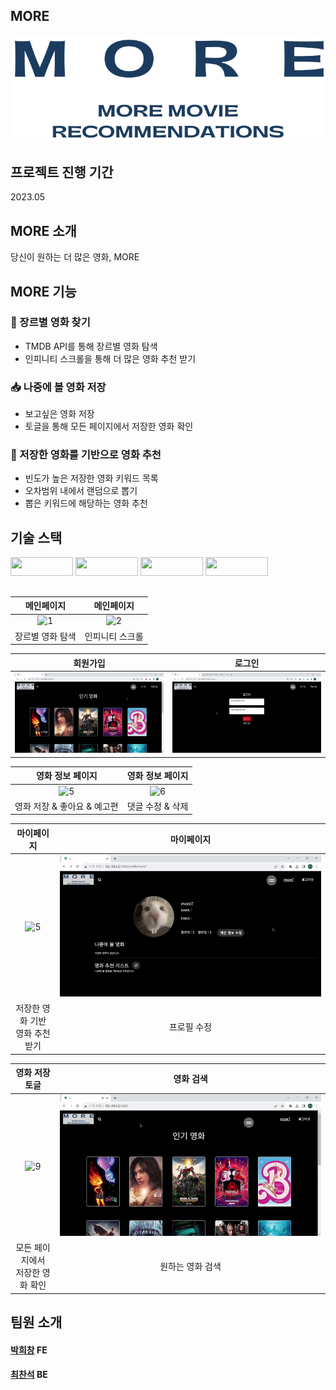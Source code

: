 ## MORE
<img title="" src="assets/MORE Logo2.png" alt="">

## 프로젝트 진행 기간
2023.05

## MORE 소개
당신이 원하는 더 많은 영화, MORE

## MORE 기능
### 🎥 장르별 영화 찾기
- TMDB API를 통해 장르별 영화 탐색
- 인피니티 스크롤을 통해 더 많은 영화 추천 받기

### 📥 나중에 볼 영화 저장
- 보고싶은 영화 저장
- 토글을 통해 모든 페이지에서 저장한 영화 확인

### 🍒 저장한 영화를 기반으로 영화 추천
- 빈도가 높은 저장한 영화 키워드 목록
- 오차범위 내에서 랜덤으로 뽑기
- 뽑은 키워드에 해당하는 영화 추천

## 기술 스택
<img style="width:100px; height:30px" src="https://img.shields.io/badge/Django-092E20?style=flat-square&logo=django&logoColor=white"/> <img style="width:100px; height:30px" src="https://img.shields.io/badge/Vue.js-4FC08D?style=flat-square&logo=vue.js&logoColor=white"/> <img style="width:100px; height:30px" src="https://img.shields.io/badge/SQLite-003B57?style=flat-square&logo=sqlite&logoColor=white"/> <img style="width:100px; height:30px" src="https://img.shields.io/badge/bootstrap-7952B3?style=flat-square&logo=bootstrap&logoColor=white"/> 


## 

<!-- #### ERD
<img title="" src="assets/erd.png" alt=""> -->

<!-- #### 영화추천 알고리즘
<img title="" src="assets/recmovie.png" alt=""> -->

|메인페이지|메인페이지|
|:---:|:---:|
| ![1](/assets/1GIF.gif) | ![2](/assets/2GIF.gif) |
| 장르별 영화 탐색 | 인피니티 스크롤|

|회원가입|로그인|
|:---:|:---:|
| ![3](/assets/3GIF.gif) | ![4](/assets/4GIF.gif) |

|영화 정보 페이지|영화 정보 페이지|
|:---:|:---:|
| ![5](/assets/5GIF.gif) | ![6](/assets/6GIF.gif) |
| 영화 저장 & 좋아요 & 예고편 | 댓글 수정 & 삭제|

|마이페이지|마이페이지|
|:---:|:---:|
| ![5](/assets/7GIF.gif) | ![6](/assets/8GIF.gif) |
| 저장한 영화 기반 <br> 영화 추천 받기| 프로필 수정|

|영화 저장 토글|영화 검색|
|:---:|:---:|
| ![9](/assets/9GIF.gif) | ![10](/assets/10GIF.gif) |
| 모든 페이지에서<br>저장한 영화 확인| 원하는 영화 검색|

## 팀원 소개
#### [박희창](https://github.com/prkhch) FE

#### [최찬석](https://github.com/ChoiCharles) BE
